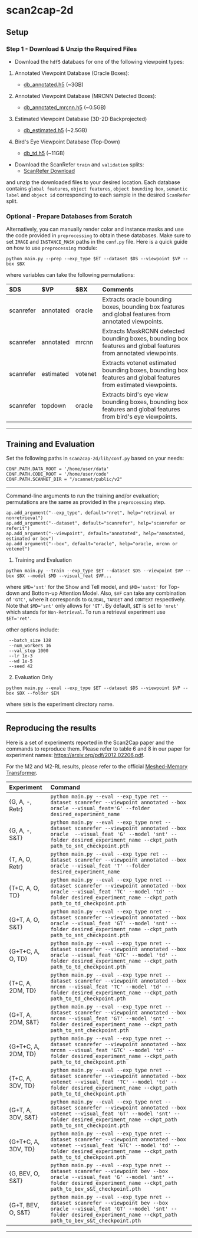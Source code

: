 # scan2cap-2d

## Setup

### Step 1 - Download & Unzip the Required Files
* Download the `hdf5` databaes for one of the following viewpoint types:

1. Annotated Viewpoint Database (Oracle Boxes):
    * [db_annotated.h5](https://mega.nz/file/eIR2CToR#795fMBvYjL9bOu4KaF5egbEn8UctsOtvrw-Rt1a5QUI) (~3GB)
    
2. Annotated Viewpoint Database (MRCNN Detected Boxes):
    * [db_annotated_mrcnn.h5](https://mega.nz/file/KcAW3J6R#r6HYeDbsa3_oWyvc3t3W4Z-xKvJ4r66i8nhYOIqLNXw) (~0.5GB)

3. Estimated Viewpoint Database (3D-2D Backprojected)
    * [db_estimated.h5](https://mega.nz/file/fdYEVTwa#tvoAc2bBreaqU2i4rHeLvk7Ywzltaj6XzXTWP9wbJj0) (~2.5GB)

4. Bird's Eye Viewpoint Database (Top-Down)
    * [db_td.h5](https://mega.nz/file/SIB2QTSA#z0uEWi8vZpik6O-13vSSUJoSWVzUlRtfOWI4p2C11D4) (~11GB)

* Download the ScanRefer `train` and `validation` splits:
    * [ScanRefer Download](https://github.com/daveredrum/ScanRefer#dataset)



and unzip the downloaded files to your desired location.
Each database contains `global features`, `object features`, `object bounding box`, `semantic label` and `object id` corresponding to each sample in the desired `ScanRefer` split. 

### Optional - Prepare Databases from Scratch
Alternatively, you can manually render color and instance masks and use the code provided in `preprocessing` to obtain these databases. Make sure to set `IMAGE` and `INSTANCE_MASK` paths in the `conf.py` file. Here is a quick guide on how to use `preprocessing` module:

```
python main.py --prep --exp_type $ET --dataset $DS --viewpoint $VP --box $BX
```
where variables can take the following permutations:

| $DS           | $VP  |  $BX  | Comments
|:-----| :-----| :-----|:-----|
| scanrefer | annotated| oracle | Extracts oracle bounding boxes, bounding box features and global features from annotated viewpoints.
| scanrefer | annotated| mrcnn | Extracts MaskRCNN detected bounding boxes, bounding box features and global features from annotated viewpoints. 
| scanrefer | estimated| votenet | Extracts votenet estimated bounding boxes, bounding box features and global features from estimated viewpoints. 
| scanrefer | topdown | oracle | Extracts bird's eye view bounding boxes, bounding box features and global features from bird's eye viewpoints. 
---

## Training and Evaluation
Set the following paths in `scan2cap-2d/lib/conf.py` based on your needs:

```
CONF.PATH.DATA_ROOT = '/home/user/data'
CONF.PATH.CODE_ROOT = '/home/user/code'
CONF.PATH.SCANNET_DIR = "/scannet/public/v2"
```
---
Command-line arguments to run the training and/or evaluation; permutations are the same as provided in the `preprocessing` step.

    ap.add_argument("--exp_type", default="nret", help="retrieval or nonretrieval")
    ap.add_argument("--dataset", default="scanrefer", help="scanrefer or referit")
    ap.add_argument("--viewpoint", default="annotated", help="annotated, estimated or bev")
    ap.add_argument("--box", default="oracle", help="oracle, mrcnn or votenet")

1. Training and Evaluation
```
python main.py --train --exp_type $ET --dataset $DS --viewpoint $VP --box $BX --model $MD --visual_feat $VF...
```

where `$MD='snt'` for the Show and Tell model, and `$MD='satnt'` for Top-down and Bottom-up Attention Model. Also, `$VF` can take any combination of `'GTC'`, where it corresponds to `GLOBAL`, `TARGET` and `CONTEXT` respectively. Note that `$MD='snt'` only allows for `'GT'`. By default, `$ET` is set to `'nret'` which stands for `Non-Retrieval`. To run a retrieval experiment use `$ET='ret'`. 

other options include:
```
 --batch_size 128 
 --num_workers 16 
 --val_step 1000    
 --lr 1e-3
 --wd 1e-5
 --seed 42
```

2. Evaluation Only
```
python main.py --eval --exp_type $ET --dataset $DS --viewpoint $VP --box $BX --folder $EN
```
where `$EN` is the experiment directory name.

---
## Reproducing the results
Here is a set of experiments reported in the Scan2Cap paper and the commands to reproduce them. Please refer to table 6 and 8 in our paper for experiment names:
https://arxiv.org/pdf/2012.02206.pdf.

For the M2 and M2-RL results, please refer to the official [Meshed-Memory Transformer](https://github.com/aimagelab/meshed-memory-transformer).

| Experiment           | Command
|:----------------| :-----|
| {G, A, -, Retr} | ``python main.py --eval --exp_type ret --dataset scanrefer --viewpoint annotated --box oracle --visual_feat='G' --folder desired_experiment_name``|
| {G, A, -, S&T} | ``python main.py --eval --exp_type nret --dataset scanrefer --viewpoint annotated --box oracle  --visual_feat 'G' --model 'snt' --folder desired_experiment_name --ckpt_path path_to_snt_checkpoint.pth``
| {T, A, O, Retr} | ``python main.py --eval --exp_type ret --dataset scanrefer --viewpoint annotated --box oracle --visual_feat 'T' --folder desired_experiment_name``
| {T+C, A, O, TD} | ``python main.py --eval --exp_type nret --dataset scanrefer --viewpoint annotated --box oracle --visual_feat 'TC' --model 'td' --folder desired_experiment_name --ckpt_path path_to_td_checkpoint.pth``
| {G+T, A, O, S&T} | ``python main.py --eval --exp_type nret --dataset scanrefer --viewpoint annotated --box oracle --visual_feat 'GT' --model 'snt' --folder desired_experiment_name --ckpt_path path_to_snt_checkpoint.pth``
| {G+T+C, A, O, TD} | ``python main.py --eval --exp_type nret --dataset scanrefer --viewpoint annotated --box oracle --visual_feat 'GTC' --model 'td' --folder desired_experiment_name --ckpt_path path_to_td_checkpoint.pth``
| {T+C, A, 2DM, TD} | ``python main.py --eval --exp_type nret --dataset scanrefer --viewpoint annotated --box mrcnn --visual_feat 'TC' --model 'td' --folder desired_experiment_name --ckpt_path path_to_td_checkpoint.pth``
| {G+T, A, 2DM, S&T} | ``python main.py --eval --exp_type nret --dataset scanrefer --viewpoint annotated --box mrcnn --visual_feat 'GT' --model 'snt' --folder desired_experiment_name --ckpt_path path_to_snt_checkpoint.pth``
| {G+T+C, A, 2DM, TD} | ``python main.py --eval --exp_type nret --dataset scanrefer --viewpoint annotated --box mrcnn --visual_feat 'GTC' --model 'td' --folder desired_experiment_name --ckpt_path path_to_td_checkpoint.pth``
| {T+C, A, 3DV, TD} | ``python main.py --eval --exp_type nret --dataset scanrefer --viewpoint annotated --box votenet --visual_feat 'TC' --model 'td' --folder desired_experiment_name --ckpt_path path_to_td_checkpoint.pth``
| {G+T, A, 3DV, S&T} | ``python main.py --eval --exp_type nret --dataset scanrefer --viewpoint annotated --box votenet --visual_feat 'GT' --model 'snt' --folder desired_experiment_name --ckpt_path path_to_snt_checkpoint.pth``
| {G+T+C, A, 3DV, TD} | ``python main.py --eval --exp_type nret --dataset scanrefer --viewpoint annotated --box votenet --visual_feat 'GTC' --model 'td' --folder desired_experiment_name --ckpt_path path_to_td_checkpoint.pth``
| {G, BEV, O, S&T} | ``python main.py --eval --exp_type nret --dataset scanrefer --viewpoint bev --box oracle --visual_feat 'G' --model 'snt' --folder desired_experiment_name --ckpt_path path_to_bev_s&t_checkpoint.pth``
| {G+T, BEV, O, S&T} | ``python main.py --eval --exp_type nret --dataset scanrefer --viewpoint bev --box oracle --visual_feat 'GT' --model 'snt' --folder desired_experiment_name --ckpt_path path_to_bev_s&t_checkpoint.pth``
---